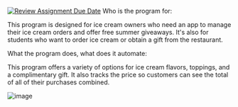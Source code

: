 [![Review Assignment Due Date](https://classroom.github.com/assets/deadline-readme-button-22041afd0340ce965d47ae6ef1cefeee28c7c493a6346c4f15d667ab976d596c.svg)](https://classroom.github.com/a/DpCY8B3G)
Who is the program for:

This program is designed for ice cream owners who need an app to manage their ice cream orders and offer free summer giveaways. It's also for students who want to order ice cream or obtain a gift from the restaurant. 

What the program does, what does it automate:

This program offers a variety of options for ice cream flavors, toppings, and a complimentary gift. It also tracks the price so customers can see the total of all of their purchases combined. 


![image](https://github.com/user-attachments/assets/8cf526e5-c752-408e-9f2c-b407642f169a)
